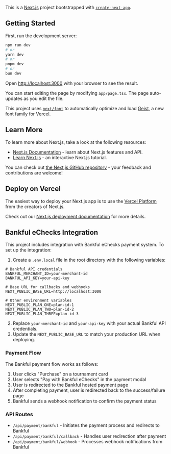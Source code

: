 This is a [Next.js](https://nextjs.org) project bootstrapped with [`create-next-app`](https://nextjs.org/docs/app/api-reference/cli/create-next-app).

## Getting Started

First, run the development server:

```bash
npm run dev
# or
yarn dev
# or
pnpm dev
# or
bun dev
```

Open [http://localhost:3000](http://localhost:3000) with your browser to see the result.

You can start editing the page by modifying `app/page.tsx`. The page auto-updates as you edit the file.

This project uses [`next/font`](https://nextjs.org/docs/app/building-your-application/optimizing/fonts) to automatically optimize and load [Geist](https://vercel.com/font), a new font family for Vercel.

## Learn More

To learn more about Next.js, take a look at the following resources:

- [Next.js Documentation](https://nextjs.org/docs) - learn about Next.js features and API.
- [Learn Next.js](https://nextjs.org/learn) - an interactive Next.js tutorial.

You can check out [the Next.js GitHub repository](https://github.com/vercel/next.js) - your feedback and contributions are welcome!

## Deploy on Vercel

The easiest way to deploy your Next.js app is to use the [Vercel Platform](https://vercel.com/new?utm_medium=default-template&filter=next.js&utm_source=create-next-app&utm_campaign=create-next-app-readme) from the creators of Next.js.

Check out our [Next.js deployment documentation](https://nextjs.org/docs/app/building-your-application/deploying) for more details.

## Bankful eChecks Integration

This project includes integration with Bankful eChecks payment system. To set up the integration:

1. Create a `.env.local` file in the root directory with the following variables:

```
# Bankful API credentials
BANKFUL_MERCHANT_ID=your-merchant-id
BANKFUL_API_KEY=your-api-key

# Base URL for callbacks and webhooks
NEXT_PUBLIC_BASE_URL=http://localhost:3000

# Other environment variables
NEXT_PUBLIC_PLAN_ONE=plan-id-1
NEXT_PUBLIC_PLAN_TWO=plan-id-2
NEXT_PUBLIC_PLAN_THREE=plan-id-3
```

2. Replace `your-merchant-id` and `your-api-key` with your actual Bankful API credentials.
3. Update the `NEXT_PUBLIC_BASE_URL` to match your production URL when deploying.

### Payment Flow

The Bankful payment flow works as follows:

1. User clicks "Purchase" on a tournament card
2. User selects "Pay with Bankful eChecks" in the payment modal
3. User is redirected to the Bankful hosted payment page
4. After completing payment, user is redirected back to the success/failure page
5. Bankful sends a webhook notification to confirm the payment status

### API Routes

- `/api/payment/bankful` - Initiates the payment process and redirects to Bankful
- `/api/payment/bankful/callback` - Handles user redirection after payment
- `/api/payment/bankful/webhook` - Processes webhook notifications from Bankful

